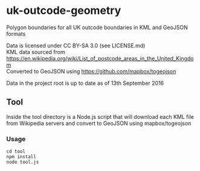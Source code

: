 # uk-outcode-geometry

Polygon boundaries for all UK outcode boundaries in KML and GeoJSON formats

Data is licensed under CC BY-SA 3.0 (see LICENSE.md)  
KML data sourced from https://en.wikipedia.org/wiki/List_of_postcode_areas_in_the_United_Kingdom  
Converted to GeoJSON using https://github.com/mapbox/togeojson  

Data in the project root is up to date as of 13th September 2016

## Tool
Inside the tool directory is a Node.js script that will download each KML file from Wikipedia servers and convert to GeoJSON using mapbox/togeojson

### Usage
```
cd tool
npm install
node tool.js
```


